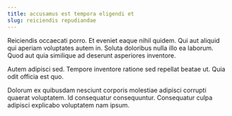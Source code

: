```yaml
---
title: accusamus est tempora eligendi et
slug: reiciendis repudiandae
---
```


Reiciendis occaecati porro. Et eveniet eaque nihil quidem. Qui aut aliquid qui aperiam voluptates autem in. Soluta doloribus nulla illo ea laborum. Quod aut quia similique ad deserunt asperiores inventore.

Autem adipisci sed. Tempore inventore ratione sed repellat beatae ut. Quia odit officia est quo.

Dolorum ex quibusdam nesciunt corporis molestiae adipisci corrupti quaerat voluptatem. Id consequatur consequuntur. Consequatur culpa adipisci explicabo voluptatem nam ipsum.
